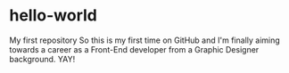 # hello-world
My first repository
So this is my first time on GitHub and I'm finally aiming towards a career as a Front-End developer from a Graphic Designer background. YAY!
